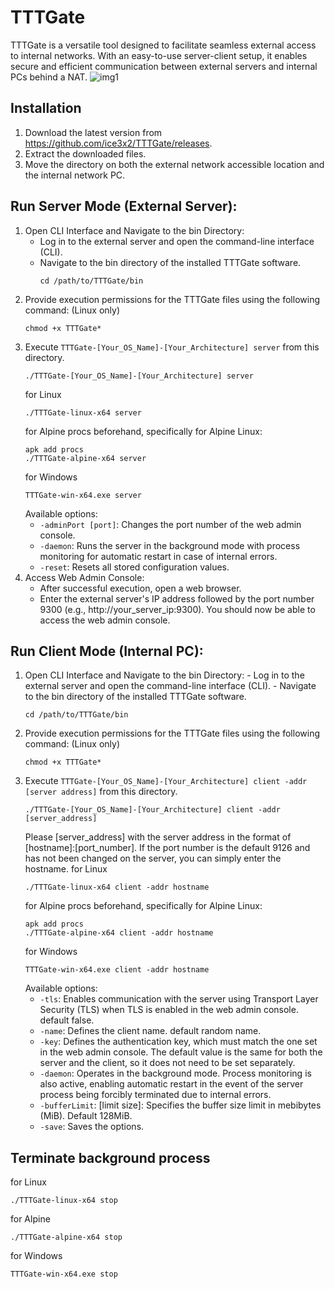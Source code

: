 # TTTGate
TTTGate is a versatile tool designed to facilitate seamless external access to internal networks. With an easy-to-use server-client setup, it enables secure and efficient communication between external servers and internal PCs behind a NAT. 
![img1](https://github.com/ice3x2/TTTGate/assets/3121298/74e1fed4-59ee-4be4-857c-f622aa5cb679)
## Installation
 1. Download the latest version from https://github.com/ice3x2/TTTGate/releases.
 2. Extract the downloaded files.
 3. Move the directory on both the external network accessible location and the internal network PC.

## Run Server Mode (External Server):
 1.  Open CLI Interface and Navigate to the bin Directory:
     - Log in to the external server and open the command-line interface (CLI).
     - Navigate to the bin directory of the installed TTTGate software.
       ```shell
       cd /path/to/TTTGate/bin
       ```
 4. Provide execution permissions for the TTTGate files using the following command: (Linux only)
     ```shell
     chmod +x TTTGate*
     ```
 5. Execute `TTTGate-[Your_OS_Name]-[Your_Architecture] server` from this directory.
    ```shell
    ./TTTGate-[Your_OS_Name]-[Your_Architecture] server
    ```
    for Linux
    ```shell
    ./TTTGate-linux-x64 server 
    ```
    for Alpine
    procs beforehand, specifically for Alpine Linux:
    ```shell
    apk add procs
    ./TTTGate-alpine-x64 server
    ```
    for Windows
    ```shell
    TTTGate-win-x64.exe server
    ```
    Available options:
     * `-adminPort [port]`: Changes the port number of the web admin console.
     * `-daemon`: Runs the server in the background mode with process monitoring for automatic restart in case of internal errors.
     * `-reset`: Resets all stored configuration values.
  6. Access Web Admin Console:
     - After successful execution, open a web browser.
     - Enter the external server's IP address followed by the port number 9300 (e.g., http://your_server_ip:9300). You should now be able to access the web admin console.
    
## Run Client Mode (Internal PC):
   1.  Open CLI Interface and Navigate to the bin Directory:
     - Log in to the external server and open the command-line interface (CLI).
     - Navigate to the bin directory of the installed TTTGate software.
       ```shell
       cd /path/to/TTTGate/bin
       ```
  4. Provide execution permissions for the TTTGate files using the following command: (Linux only)
     ```shell
     chmod +x TTTGate* 
     ```
  1. Execute `TTTGate-[Your_OS_Name]-[Your_Architecture] client -addr [server address]` from this directory.
     ```shell
     ./TTTGate-[Your_OS_Name]-[Your_Architecture] client -addr [server_address]
     ```
     Please [server_address] with the server address in the format of [hostname]:[port_number]. If the port number is the default 9126 and has not been changed on the server, you can simply enter the hostname.
     for Linux
     ```shell
     ./TTTGate-linux-x64 client -addr hostname 
     ```
     for Alpine
     procs beforehand, specifically for Alpine Linux:
     ```shell
     apk add procs
     ./TTTGate-alpine-x64 client -addr hostname 
     ```
     for Windows
     ```shell
     TTTGate-win-x64.exe client -addr hostname 
     ```
     Available options:
       * `-tls`: Enables communication with the server using Transport Layer Security (TLS) when TLS is enabled in the web admin console. default false.
       * `-name`: Defines the client name. default random name.
       * `-key`: Defines the authentication key, which must match the one set in the web admin console. The default value is the same for both the server and the client, so it does not need to be set separately.
       * `-daemon`: Operates in the background mode. Process monitoring is also active, enabling automatic restart in the event of the server process being forcibly terminated due to internal errors.
       * `-bufferLimit`: [limit size]: Specifies the buffer size limit in mebibytes (MiB). Default 128MiB.
       * `-save`: Saves the options.
## Terminate background process
   for Linux
   ```shell
   ./TTTGate-linux-x64 stop
   ```
   for Alpine
   ```shell
   ./TTTGate-alpine-x64 stop
   ```
   for Windows
   ```shell
   TTTGate-win-x64.exe stop
   ```
     
    
